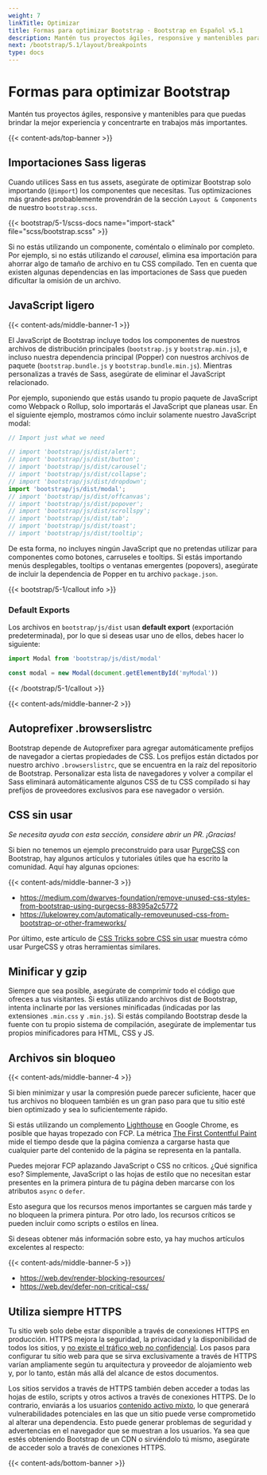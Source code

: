 ```yaml
---
weight: 7
linkTitle: Optimizar
title: Formas para optimizar Bootstrap · Bootstrap en Español v5.1
description: Mantén tus proyectos ágiles, responsive y mantenibles para que puedas brindar la mejor experiencia y concentrarte en trabajos más importantes.
next: /bootstrap/5.1/layout/breakpoints
type: docs
---
```


# Formas para optimizar Bootstrap

Mantén tus proyectos ágiles, responsive y mantenibles para que puedas brindar la mejor experiencia y concentrarte en trabajos más importantes.

{{< content-ads/top-banner >}}

## Importaciones Sass ligeras

Cuando utilices Sass en tus assets, asegúrate de optimizar Bootstrap solo importando (`@import`) los componentes que necesitas. Tus optimizaciones más grandes probablemente provendrán de la sección `Layout & Components` de nuestro `bootstrap.scss`.

{{< bootstrap/5-1/scss-docs name="import-stack" file="scss/bootstrap.scss" >}}

Si no estás utilizando un componente, coméntalo o elimínalo por completo. Por ejemplo, si no estás utilizando el *carousel*, elimina esa importación para ahorrar algo de tamaño de archivo en tu CSS compilado. Ten en cuenta que existen algunas dependencias en las importaciones de Sass que pueden dificultar la omisión de un archivo.

## JavaScript ligero

{{< content-ads/middle-banner-1 >}}

El JavaScript de Bootstrap incluye todos los componentes de nuestros archivos de distribución principales (`bootstrap.js` y `bootstrap.min.js`), e incluso nuestra dependencia principal (Popper) con nuestros archivos de paquete (`bootstrap.bundle.js` y `bootstrap.bundle.min.js`). Mientras personalizas a través de Sass, asegúrate de eliminar el JavaScript relacionado.

Por ejemplo, suponiendo que estás usando tu propio paquete de JavaScript como Webpack o Rollup, solo importarás el JavaScript que planeas usar. En el siguiente ejemplo, mostramos cómo incluir solamente nuestro JavaScript modal:

```js
// Import just what we need

// import 'bootstrap/js/dist/alert';
// import 'bootstrap/js/dist/button';
// import 'bootstrap/js/dist/carousel';
// import 'bootstrap/js/dist/collapse';
// import 'bootstrap/js/dist/dropdown';
import 'bootstrap/js/dist/modal';
// import 'bootstrap/js/dist/offcanvas';
// import 'bootstrap/js/dist/popover';
// import 'bootstrap/js/dist/scrollspy';
// import 'bootstrap/js/dist/tab';
// import 'bootstrap/js/dist/toast';
// import 'bootstrap/js/dist/tooltip';
```

De esta forma, no incluyes ningún JavaScript que no pretendas utilizar para componentes como botones, carruseles e tooltips. Si estás importando menús desplegables, tooltips o ventanas emergentes (popovers), asegúrate de incluir la dependencia de Popper en tu archivo `package.json`.

{{< bootstrap/5-1/callout info >}}
### Default Exports

Los archivos en `bootstrap/js/dist` usan **default export** (exportación predeterminada), por lo que si deseas usar uno de ellos, debes hacer lo siguiente:

```js
import Modal from 'bootstrap/js/dist/modal'

const modal = new Modal(document.getElementById('myModal'))
```
{{< /bootstrap/5-1/callout >}}

{{< content-ads/middle-banner-2 >}}

## Autoprefixer .browserslistrc

Bootstrap depende de Autoprefixer para agregar automáticamente prefijos de navegador a ciertas propiedades de CSS. Los prefijos están dictados por nuestro archivo `.browserslistrc`, que se encuentra en la raíz del repositorio de Bootstrap. Personalizar esta lista de navegadores y volver a compilar el Sass eliminará automáticamente algunos CSS de tu CSS compilado si hay prefijos de proveedores exclusivos para ese navegador o versión.

## CSS sin usar

_Se necesita ayuda con esta sección, considere abrir un PR. ¡Gracias!_

Si bien no tenemos un ejemplo preconstruido para usar [PurgeCSS](https://github.com/FullHuman/purgecss) con Bootstrap, hay algunos artículos y tutoriales útiles que ha escrito la comunidad. Aquí hay algunas opciones:

{{< content-ads/middle-banner-3 >}}

- <https://medium.com/dwarves-foundation/remove-unused-css-styles-from-bootstrap-using-purgecss-88395a2c5772>
- <https://lukelowrey.com/automatically-removeunused-css-from-bootstrap-or-other-frameworks/>

Por último, este artículo de [CSS Tricks sobre CSS sin usar](https://css-tricks.com/how-do-you-remove-unused-css-from-a-site/) muestra cómo usar PurgeCSS y otras herramientas similares.

## Minificar y gzip

Siempre que sea posible, asegúrate de comprimir todo el código que ofreces a tus visitantes. Si estás utilizando archivos dist de Bootstrap, intenta inclinarte por las versiones minificadas (indicadas por las extensiones `.min.css` y `.min.js`). Si estás compilando Bootstrap desde la fuente con tu propio sistema de compilación, asegúrate de implementar tus propios minificadores para HTML, CSS y JS.

## Archivos sin bloqueo

{{< content-ads/middle-banner-4 >}}

Si bien minimizar y usar la compresión puede parecer suficiente, hacer que tus archivos no bloqueen también es un gran paso para que tu sitio esté bien optimizado y sea lo suficientemente rápido.

Si estás utilizando un complemento [Lighthouse](https://developers.google.com/web/tools/lighthouse/) en Google Chrome, es posible que hayas tropezado con FCP. La métrica [The First Contentful Paint](https://web.dev/fcp/) mide el tiempo desde que la página comienza a cargarse hasta que cualquier parte del contenido de la página se representa en la pantalla.

Puedes mejorar FCP aplazando JavaScript o CSS no críticos. ¿Qué significa eso? Simplemente, JavaScript o las hojas de estilo que no necesitan estar presentes en la primera pintura de tu página deben marcarse con los atributos `async` o `defer`.

Esto asegura que los recursos menos importantes se carguen más tarde y no bloqueen la primera pintura. Por otro lado, los recursos críticos se pueden incluir como scripts o estilos en línea.

Si deseas obtener más información sobre esto, ya hay muchos artículos excelentes al respecto:

{{< content-ads/middle-banner-5 >}}

- <https://web.dev/render-blocking-resources/>
- <https://web.dev/defer-non-critical-css/>

## Utiliza siempre HTTPS

Tu sitio web solo debe estar disponible a través de conexiones HTTPS en producción. HTTPS mejora la seguridad, la privacidad y la disponibilidad de todos los sitios, y [no existe el tráfico web no confidencial](https://https.cio.gov/everything/). Los pasos para configurar tu sitio web para que se sirva exclusivamente a través de HTTPS varían ampliamente según tu arquitectura y proveedor de alojamiento web y, por lo tanto, están más allá del alcance de estos documentos.

Los sitios servidos a través de HTTPS también deben acceder a todas las hojas de estilo, scripts y otros activos a través de conexiones HTTPS. De lo contrario, enviarás a los usuarios [contenido activo mixto](https://developer.mozilla.org/en-US/docs/Web/Security/Mixed_content), lo que generará vulnerabilidades potenciales en las que un sitio puede verse comprometido al alterar una dependencia. Esto puede generar problemas de seguridad y advertencias en el navegador que se muestran a los usuarios. Ya sea que estés obteniendo Bootstrap de un CDN o sirviéndolo tú mismo, asegúrate de acceder solo a través de conexiones HTTPS.

{{< content-ads/bottom-banner >}}
